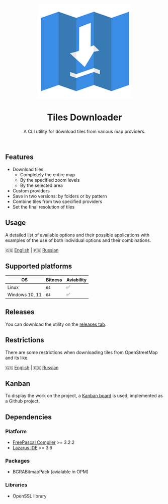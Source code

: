 
<p align="center">
  <img src="./docs/media/logo.svg" width="300">
</p>
<h1 align="center">Tiles Downloader</h1>
<p align="center">
  A CLI utility for download tiles from various map providers.
</p>
<br>

## Features

- Download tiles:
	- Completely the entire map
	- By the specified zoom levels
	- By the selected area
- Custom providers
- Save in two versions: by folders or by pattern
- Combine tiles from two specified providers
- Set the final resolution of tiles

## Usage

A detailed list of available options and their possible applications with examples of the use of both individual options and their combinations.

🇬🇧 [English](./docs/USAGE.md) | 🇷🇺 [Russian](./docs/USAGE_RU.md)

## Supported platforms

| OS | Bitness                | Aviability                                                                  |
| ------------ | ----------------------- | ------------------------------------------------------------------------------- |
| Linux            | `64`               | ✅                                              |
| Windows 10, 11           | `64`             | ✅                                                    |


## Releases

You can download the utility on the [releases tab](https://github.com/kfilippenok/tilesdownloader/releases).

## Restrictions

There are some restrictions when downloading tiles from OpenStreetMap and its like.

🇬🇧 [English](./docs/RESTRICTIONS.md) | 🇷🇺 [Russian](./docs/RESTRICTIONS_RU.md)

## Kanban

To display the work on the project, a [Kanban board](https://github.com/users/kfilippenok/projects/1) is used, implemented as a Github project.
 
## Dependencies

### Platform
- [FreePascal Compiler](https://www.freepascal.org/) >= 3.2.2 
- [Lazarus IDE](https://www.lazarus-ide.org/) >= 3.6

### Packages

- BGRABitmapPack (avialable in OPM)
 
### Libraries
 
 - OpenSSL library